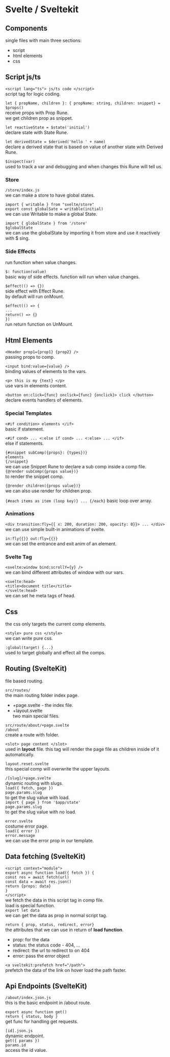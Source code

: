 # Svelte / Sveltekit

## Components

single files with main three sections:

- script
- html elements
- css

## Script js/ts

`<script lang="ts"> js/ts code </script>`  
script tag for logic coding.

`let { propName, children }: { propName: string, children: snippet} = $props()`  
receive props with Prop Rune.  
we get children prop as snippet.

`let reactiveState = $state('initial')`  
declare state with State Rune.

`let derivedState = $derived('hello ' + name)`  
declare a derived state that is based on value of another state with Derived Rune.

`$inspect(var)`  
used to track a var and debugging and when changes this Rune will tell us.

### Store

`/store/index.js`  
we can make a store to have global states.

`import { writable } from "svelte/store"`  
`export const globalSate = writable(initial)`  
we can use Writable to make a global State.

`import { globalState } from '/store'`  
`$globalState`  
we can use the globalState by importing it from store and use it reactively with $ sing.

### Side Effects

run function when value changes.

`$: function(value)`  
basic way of side effects. function will run when value changes.

`$effect(() => {})`  
side effect with Effect Rune.  
by default will run onMount.

`$effect(() => {`  
`...`  
`return() => {}`  
`})`  
run return function on UnMount.

## Html Elements

`<Header prop1={prop1} {prop2} />`  
passing props to comp.

`<input bind:value={value} />`  
binding values of elements to the vars.

`<p> this is my {text} </p>`  
use vars in elements content.

`<button on:click={func} onclick={func} {onclick}> click </button>`  
declare events handlers of elements.

### Special Templates

`<#if condition> elements </if>`  
basic if statement.

`<#if cond> ... <:else if cond> ... <:else> ... </if>`  
else if statements.

`{#snippet subComp({props}: {types})}`  
`elements`  
`{/snippet}`  
we can use Snippet Rune to declare a sub comp inside a comp file.  
`{@render subComp({props value})}`  
to render the snippet comp.

`{@render children({props value})}`  
we can also use render for children prop.

`{#each items as item (loop key)} ... {/each}`
basic loop over array.

### Animations

`<div transition:fly={{ x: 200, duration: 200, opacity: 0}}> ... </div>`  
we can use simple built-in animations of svelte.

`in:fly{{}} out:fly={{}}`  
we can set the entrance and exit anim of an element.

### Svelte Tag

`<svelte:window bind:scrollY={y} />`  
we can bind different attributes of window with our vars.

`<svelte:head>`  
`<title>document title</title>`  
`</svelte:head>`  
we can set he meta tags of head.

## Css

the css only targets the current comp elements.

`<style> pure css </style>`  
we can write pure css.

`:global(target) {...}`  
used to target globally and effect all the comps.

## Routing (SvelteKit)

file based routing.

`src/routes/`  
the main routing folder index page.

- +page.svelte - the index file.
- +layout.svelte  
  two main special files.

`src/route/about/+page.svelte`  
`/about`  
create a route with folder.

`<slot> page content </slot>`  
used in <strong>layout</strong> file. this tag will render the page file as children inside of it automatically.

`layout.reset.svelte`  
this special comp will overwrite the upper layouts.

`/[slug]/+page.svelte`  
dynamic routing with slugs.  
`load({ fetch, page })`  
`page.params.slug`  
to get the slug value with load.  
`import { page } from '$app/state'`  
`page.params.slug`  
to get the slug value with no load.

`error.svelte`  
costume error page.  
`load({ error })`  
`error.message`  
we can use the error prop in our template.

## Data fetching (SvelteKit)

`<script context="module">`  
`export async function load({ fetch }) {`  
`const res = await fetch(url)`  
`const data = await res.json()`  
`return {props: data}`  
`}`  
`</script>`  
we fetch the data in this script tag in comp file.  
load is special function.  
`export let data`  
we can get the data as prop in normal script tag.

`return { prop, status, redirect, error}`  
the attributes that we can use in return of <b>load function</b>.

- prop: for the data
- status: the status code - 404, ...
- redirect: the url to redirect to on 404
- error: pass the error object

`<a sveltekit:prefetch href="/path">`  
prefetch the data of the link on hover load the path faster.

## Api Endpoints (SvelteKit)

`/about/index.json.js`  
this is the basic endpoint in /about route.

`export async function get()`  
`return { status, body }`  
get func for handling get requests.

`[id].json.js`  
dynamic endpoint.  
`get({ params })`  
`params.id`  
access the id value.
